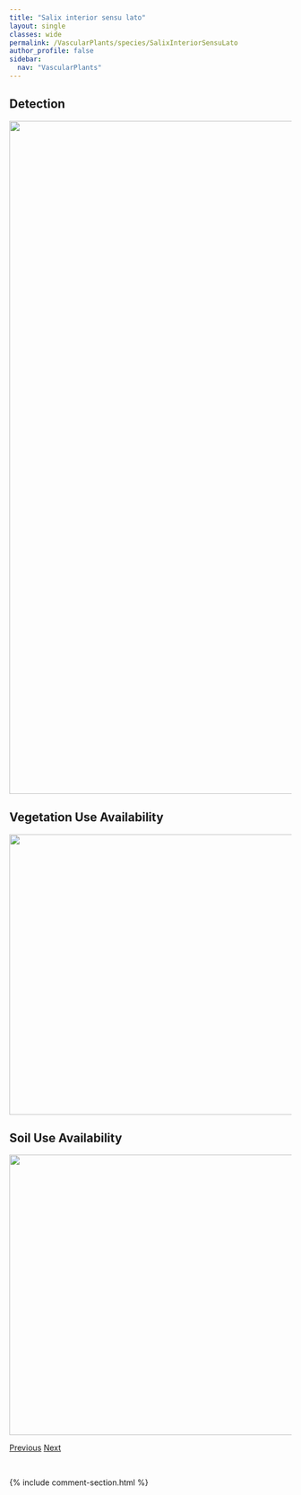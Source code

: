```yaml
---
title: "Salix interior sensu lato"
layout: single
classes: wide
permalink: /VascularPlants/species/SalixInteriorSensuLato
author_profile: false
sidebar:
  nav: "VascularPlants"
---
```


<h2>Detection</h2>

<a href="https://drive.google.com/uc?export=view&id=1HutUQXX6n7xXl6WKvqeq_pObBZFldVlb">
<img src="https://drive.google.com/uc?export=view&id=1HutUQXX6n7xXl6WKvqeq_pObBZFldVlb" height = "1200" width = "800">
</a>


<h2>Vegetation Use Availability</h2>

<a href="https://drive.google.com/uc?export=view&id=1O_VGGlNZRMw3bBd7QGYwZwbySF8mcACL">
<img src="https://drive.google.com/uc?export=view&id=1O_VGGlNZRMw3bBd7QGYwZwbySF8mcACL" height = "500" width = "1000">
</a>


<h2>Soil Use Availability</h2>

<a href="https://drive.google.com/uc?export=view&id=1jvqdzXFHUVqcQc6JIj0CKalDWGTYtXZR">
<img src="https://drive.google.com/uc?export=view&id=1jvqdzXFHUVqcQc6JIj0CKalDWGTYtXZR" height = "500" width = "1000">
</a>


<a href="/DevelopmentWebsite/VascularPlants/species/SalixGlauca" class="pagination--pager" title="Salix glauca">Previous</a> <a href="/DevelopmentWebsite/VascularPlants/species/SalixLasiandra" class="pagination--pager" title="Salix lasiandra">Next</a>

<p>&nbsp;</p>

{% include comment-section.html %}
